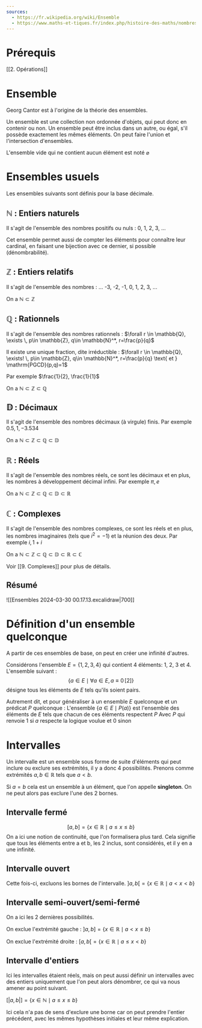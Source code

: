 ```yaml
---
sources:
  - https://fr.wikipedia.org/wiki/Ensemble
  - https://www.maths-et-tiques.fr/index.php/histoire-des-maths/nombres/les-decimaux
---
```

# Prérequis
[[2. Opérations]]

# Ensemble
Georg Cantor est à l'origine de la théorie des ensembles.

Un ensemble est une collection non ordonnée d'objets, qui peut donc en contenir ou non.
Un ensemble peut être inclus dans un autre, ou égal, s'il possède exactement les mêmes éléments.
On peut faire l'union et l'intersection d'ensembles.

L'ensemble vide qui ne contient aucun élément est noté $\varnothing$

# Ensembles usuels
Les ensembles suivants sont définis pour la base décimale.
## $\mathbb{N}$ : Entiers naturels
Il s'agit de l'ensemble des nombres positifs ou nuls : 0, 1, 2, 3, ...

Cet ensemble permet aussi de compter les éléments pour connaître leur cardinal, en faisant une bijection avec ce dernier, si possible (dénombrabilité).

## $\mathbb{Z}$ : Entiers relatifs
Il s'agit de l'ensemble des nombres : ... -3, -2, -1, 0, 1, 2, 3, ...

On a $\mathbb{N} \subset \mathbb{Z}$
## $\mathbb{Q}$ : Rationnels
Il s'agit de l'ensemble des nombres rationnels :
$\forall r \in \mathbb{Q}, \exists \, p\in \mathbb{Z}, q\in \mathbb{N}^*, r=\frac{p}{q}$

Il existe une unique fraction, dite irréductible : $\forall r \in \mathbb{Q}, \exists! \, p\in \mathbb{Z}, q\in \mathbb{N}^*, r=\frac{p}{q} \text{ et } \mathrm{PGCD}(p,q)=1$

Par exemple $\frac{1}{2}, \frac{1}{1}$

On a $\mathbb{N} \subset \mathbb{Z} \subset \mathbb{Q}$

## $\mathbb{D}$ : Décimaux
Il s'agit de l'ensemble des nombres décimaux (à virgule) finis.
Par exemple $0.5, 1, -3.534$

On a $\mathbb{N} \subset \mathbb{Z} \subset \mathbb{Q} \subset \mathbb{D}$

## $\mathbb{R}$ : Réels
Il s'agit de l'ensemble des nombres réels, ce sont les décimaux et en plus, les nombres à développement décimal infini.
Par exemple $\pi, e$

On a $\mathbb{N} \subset \mathbb{Z} \subset \mathbb{Q} \subset \mathbb{D} \subset \mathbb{R}$

## $\mathbb{C}$ : Complexes
Il s'agit de l'ensemble des nombres complexes, ce sont les réels et en plus, les nombres imaginaires (tels que $i^2=-1$) et la réunion des deux.
Par exemple $i, 1+i$

On a $\mathbb{N} \subset \mathbb{Z} \subset \mathbb{Q} \subset \mathbb{D} \subset \mathbb{R} \subset \mathbb{C}$

Voir [[9. Complexes]] pour plus de détails.

## Résumé
![[Ensembles 2024-03-30 00.17.13.excalidraw|700]]

# Définition d'un ensemble quelconque
A partir de ces ensembles de base, on peut en créer une infinité d'autres.

Considérons l'ensemble $E=\{1,2,3,4\}$ qui contient 4 éléments: 1, 2, 3 et 4.
L'ensemble suivant :
$$
\{a\in E \mid \forall a\in E,  a \equiv 0 \, [2]\}
$$
désigne tous les éléments de $E$ tels qu'ils soient pairs.

Autrement dit, et pour généraliser à un ensemble $E$ quelconque et un prédicat $P$ quelconque :
L'ensemble $\{a\in E\mid P(a)\}$ est l'ensemble des éléments de $E$ tels que chacun de ces éléments respectent $P$ 
Avec $P$ qui renvoie $1$ si $a$ respecte la logique voulue et $0$ sinon
# Intervalles
Un intervalle est un ensemble sous forme de suite d'éléments qui peut inclure ou exclure ses extrémités, il y a donc 4 possibilités.
Prenons comme extrémités $a,b \in \mathbb{R}$ tels que $a < b$.

Si $a=b$ cela est un ensemble à un élément, que l'on appelle **singleton**. On ne peut alors pas exclure l'une des 2 bornes.
## Intervalle fermé
$$
[a,b]=\{x\in \mathbb{R} \mid a \leq x \leq b \}
$$
On a ici une notion de continuité, que l'on formalisera plus tard. Cela signifie que tous les éléments entre a et b, les 2 inclus, sont considérés, et il y en a une infinité.
## Intervalle ouvert
Cette fois-ci, excluons les bornes de l'intervalle.
$]a,b[=\{x \in \mathbb{R} \mid a < x < b\}$
## Intervalle semi-ouvert/semi-fermé
On a ici les 2 dernières possibilités.

On exclue l'extrémité gauche :
$]a,b]=\{x \in \mathbb{R} \mid a < x \leq b\}$

On exclue l'extrémité droite :
$[a,b[=\{x \in \mathbb{R} \mid a \leq x < b\}$

## Intervalle d'entiers
Ici les intervalles étaient réels, mais on peut aussi définir un intervalles avec des entiers uniquement que l'on peut alors dénombrer, ce qui va nous amener au point suivant.

$[|a,b|]=\{x \in \mathbb{N} \mid a \leq x \leq b \}$

Ici cela n'a pas de sens d'exclure une borne car on peut prendre l'entier précédent, avec les mêmes hypothèses initiales et leur même explication.
